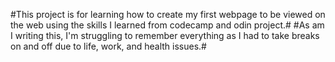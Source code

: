 #This project is for learning how to create my first webpage to be viewed on the web using the skills I learned from codecamp and odin project.#
#As am I writing this, I'm struggling to remember everything as I had to take breaks on and off due to life, work, and health issues.#
